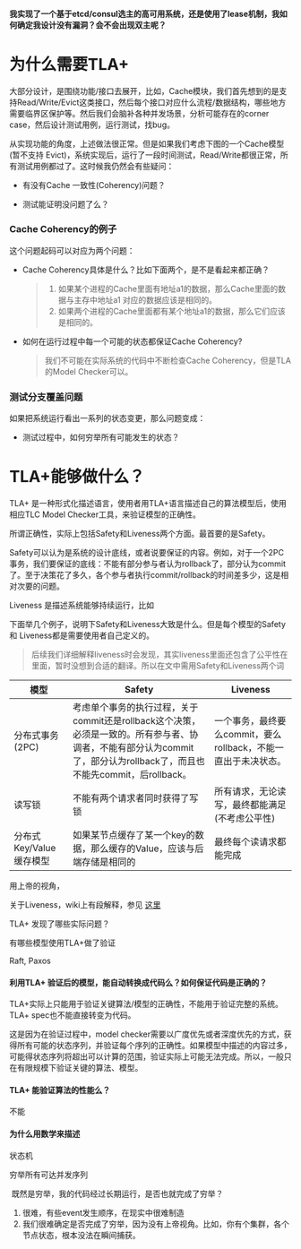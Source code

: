 
#### 我实现了一个基于etcd/consul选主的高可用系统，还是使用了lease机制，我如何确定我设计没有漏洞？会不会出现双主呢？

# 为什么需要TLA+


大部分设计，是围绕功能/接口去展开，比如，Cache模块，我们首先想到的是支持Read/Write/Evict这类接口，然后每个接口对应什么流程/数据结构，哪些地方需要临界区保护等。然后我们会脑补各种并发场景，分析可能存在的corner case，然后设计测试用例，运行测试，找bug。

从实现功能的角度，上述做法很正常。但是如果我们考虑下图的一个Cache模型(暂不支持 Evict)，系统实现后，运行了一段时间测试，Read/Write都很正常，所有测试用例都过了。这时候我仍然会有些疑问：

- 有没有Cache 一致性(Coherency)问题？

- 测试能证明没问题了么？

  

### Cache Coherency的例子

这个问题起码可以对应为两个问题：

- Cache Coherency具体是什么？比如下面两个，是不是看起来都正确？

  > 1. 如果某个进程的Cache里面有地址a1的数据，那么Cache里面的数据与主存中地址a1 对应的数据应该是相同的。
  > 2. 如果两个进程的Cache里面都有某个地址a1的数据，那么它们应该是相同的。 

- 如何在运行过程中每一个可能的状态都保证Cache Coherency?

  > 我们不可能在实际系统的代码中不断检查Cache Coherency，但是TLA的Model Checker可以。



### 测试分支覆盖问题

如果把系统运行看出一系列的状态变更，那么问题变成：

- 测试过程中，如何穷举所有可能发生的状态？

  

  

# TLA+能够做什么？

TLA+ 是一种形式化描述语言，使用者用TLA+语言描述自己的算法模型后，使用相应TLC Model Checker工具，来验证模型的正确性。

所谓正确性，实际上包括Safety和Liveness两个方面。最首要的是Safety。

Safety可以认为是系统的设计底线，或者说要保证的内容。例如，对于一个2PC事务，我们要保证的底线：不能有部分参与者认为rollback了，部分认为commit了。至于决策花了多久，各个参与者执行commit/rollback的时间差多少，这是相对次要的问题。

Liveness 是描述系统能够持续运行，比如



下面举几个例子，说明下Safety和Liveness大致是什么。但是每个模型的Safety和 Liveness都是需要使用者自己定义的。

> 后续我们详细解释liveness时会发现，其实liveness里面还包含了公平性在里面，暂时没想到合适的翻译。所以在文中需用Safety和Liveness两个词

| 模型                    | Safety                                                       | Liveness                                                     |
| ----------------------- | ------------------------------------------------------------ | ------------------------------------------------------------ |
| 分布式事务(2PC)         | 考虑单个事务的执行过程，关于commit还是rollback这个决策，必须是一致的。所有参与者、协调者，不能有部分认为commit了，部分认为rollback了，而且也不能先commit，后rollback。 | 一个事务，最终要么commit，要么rollback，不能一直出于未决状态。 |
| 读写锁                  | 不能有两个请求者同时获得了写锁                               | 所有请求，无论读写，最终都能满足(不考虑公平性)               |
| 分布式Key/Value缓存模型 | 如果某节点缓存了某一个key的数据，那么缓存的Value，应该与后端存储是相同的 | 最终每个读请求都能完成                                       |



用上帝的视角，



关于Liveness，wiki上有段解释，参见 [这里](https://en.wikipedia.org/wiki/Liveness)



TLA+ 发现了哪些实际问题？



有哪些模型使用TLA+做了验证

Raft, Paxos



#### 利用TLA+ 验证后的模型，能自动转换成代码么？如何保证代码是正确的？

TLA+实际上只能用于验证关键算法/模型的正确性，不能用于验证完整的系统。TLA+ spec也不能直接转变为代码。

这是因为在验证过程中，model checker需要以广度优先或者深度优先的方式，获得所有可能的状态序列，并验证每个序列的正确性。如果模型中描述的内容过多，可能得状态序列将超出可以计算的范围，验证实际上可能无法完成。所以，一般只在有限规模下验证关键的算法、模型。



#### TLA+ 能验证算法的性能么？

不能



#### 为什么用数学来描述

状态机

穷举所有可达并发序列

​    既然是穷举，我的代码经过长期运行，是否也就完成了穷举？

1. 很难，有些event发生顺序，在现实中很难制造
2. 我们很难确定是否完成了穷举，因为没有上帝视角。比如，你有个集群，各个节点状态，根本没法在瞬间捕获。





